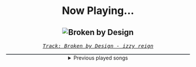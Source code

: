 <div align="center"> 
<h1>Now Playing...</h1>

![Broken by Design](https://i.scdn.co/image/ab67616d00001e0256d365e269590319eff0a34e)
--
_<samp><a href="https://open.spotify.com/track/30diCQ2Vs37QW8z0abdo6H">Track: Broken by Design - izzy reign</a></samp>_

<div style="border: 1px #4B5054 solid"></div>
<details>
  <summary>
    Previous played songs
  </summary>
  <table>
    <thead>
      <tr>
        <th>
          Artist
        </th>
        <th>
          Song
        </th>
        <th>
          Link
        </th>
      </tr>
    </thead>
    <tbody>
      <tr><td>izzy reign</td><td>Broken by Design</td><td><a href="https://open.spotify.com/track/30diCQ2Vs37QW8z0abdo6H">https://open.spotify.com/track/30diCQ2Vs37QW8z0abdo6H</a></td></tr><tr><td>Anberlin</td><td>Never Take Friendship Personal</td><td><a href="https://open.spotify.com/track/6YPHUPkrtaKX6WU1DjYx8m">https://open.spotify.com/track/6YPHUPkrtaKX6WU1DjYx8m</a></td></tr><tr><td>Whitechapel</td><td>Diabolic Slumber</td><td><a href="https://open.spotify.com/track/6Ad6DJqWZcXYinQ0IQjAEW">https://open.spotify.com/track/6Ad6DJqWZcXYinQ0IQjAEW</a></td></tr><tr><td>SICK PUPPIES</td><td>HALFWAY HOME</td><td><a href="https://open.spotify.com/track/4Es02f5Qe4nRVYorFP0cUD">https://open.spotify.com/track/4Es02f5Qe4nRVYorFP0cUD</a></td></tr><tr><td>A Day To Remember</td><td>Make It Make Sense</td><td><a href="https://open.spotify.com/track/28sv9hTNi7Cxv71zJ0qJA1">https://open.spotify.com/track/28sv9hTNi7Cxv71zJ0qJA1</a></td></tr><tr><td>Dead Rabbitts</td><td>Misleading</td><td><a href="https://open.spotify.com/track/75knndbz6RDTSbelOseHj1">https://open.spotify.com/track/75knndbz6RDTSbelOseHj1</a></td></tr><tr><td>The Unguided</td><td>Kilonova</td><td><a href="https://open.spotify.com/track/7Jka09Kd5eS9rRl72b0NKE">https://open.spotify.com/track/7Jka09Kd5eS9rRl72b0NKE</a></td></tr><tr><td>Imminence</td><td>God Fearing Man</td><td><a href="https://open.spotify.com/track/2Uq8o3398JlRbWdpvObYii">https://open.spotify.com/track/2Uq8o3398JlRbWdpvObYii</a></td></tr><tr><td>Memphis May Fire</td><td>Chaotic</td><td><a href="https://open.spotify.com/track/6n25r2Ak5iYOSVlpEuuxgx">https://open.spotify.com/track/6n25r2Ak5iYOSVlpEuuxgx</a></td></tr><tr><td>SICK PUPPIES</td><td>CREATURE</td><td><a href="https://open.spotify.com/track/7y299bg5Wj1QklEEnWnbRM">https://open.spotify.com/track/7y299bg5Wj1QklEEnWnbRM</a></td></tr><tr><td>NOTHING MORE</td><td>DOWN THE RIVER</td><td><a href="https://open.spotify.com/track/1ni5jSb6BDcAYbn0AOXaHD">https://open.spotify.com/track/1ni5jSb6BDcAYbn0AOXaHD</a></td></tr><tr><td>ONI</td><td>Shouldn't Feel This Way</td><td><a href="https://open.spotify.com/track/0OHo1jArwGeYD4mmpgoxCx">https://open.spotify.com/track/0OHo1jArwGeYD4mmpgoxCx</a></td></tr><tr><td>Anberlin</td><td>(The Symphony of) Blasé</td><td><a href="https://open.spotify.com/track/3IIFRvIazUCKnk14SzGFUN">https://open.spotify.com/track/3IIFRvIazUCKnk14SzGFUN</a></td></tr><tr><td>Linkin Park</td><td>Up From the Bottom</td><td><a href="https://open.spotify.com/track/5IL3VPDy5siXiptYHF2aLS">https://open.spotify.com/track/5IL3VPDy5siXiptYHF2aLS</a></td></tr><tr><td>Not Enough Space</td><td>Devil Left Me On Read</td><td><a href="https://open.spotify.com/track/2VWkJzH8TTZ2D0MI50iaBx">https://open.spotify.com/track/2VWkJzH8TTZ2D0MI50iaBx</a></td></tr><tr><td>Breaking Benjamin</td><td>Had Enough</td><td><a href="https://open.spotify.com/track/7u93rCmIM9mBoT4mvfUBTZ">https://open.spotify.com/track/7u93rCmIM9mBoT4mvfUBTZ</a></td></tr><tr><td>REGEN</td><td>Geltungsdrang</td><td><a href="https://open.spotify.com/track/505SCF1M9caDL0orc8TziE">https://open.spotify.com/track/505SCF1M9caDL0orc8TziE</a></td></tr><tr><td>REGEN</td><td>Angst</td><td><a href="https://open.spotify.com/track/2yNJAl2dh2jYRMsl5JfsRr">https://open.spotify.com/track/2yNJAl2dh2jYRMsl5JfsRr</a></td></tr><tr><td>Morgana</td><td>Agressionsblues</td><td><a href="https://open.spotify.com/track/5Ay5LJV3v3ATLYp30GaYJQ">https://open.spotify.com/track/5Ay5LJV3v3ATLYp30GaYJQ</a></td></tr><tr><td>ENNA-F</td><td>Himmel</td><td><a href="https://open.spotify.com/track/4ZZs0O5H2o8Dv8H1QLJKKM">https://open.spotify.com/track/4ZZs0O5H2o8Dv8H1QLJKKM</a></td></tr>
    </tbody>
  </table>
</details>

</div>
